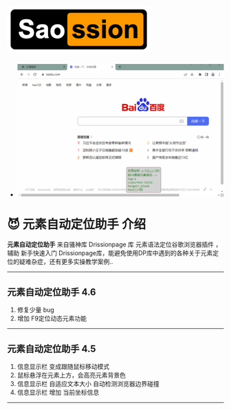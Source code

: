 # ![骚神库](./img/logo.png)
- ![浏览器插件](./img/演示.gif)


#  😈 元素自动定位助手 介绍 



 **元素自动定位助手**   来自骚神库   Drissionpage 库 元素语法定位谷歌浏览器插件 ， 辅助 新手快速入门 Drissionpage库，能避免使用DP库中遇到的各种关于元素定位的疑难杂症，还有更多实操教学案例..

---

## 元素自动定位助手 4.6

1. 修复少量 bug
2. 增加 F9定位动态元素功能


---
## 元素自动定位助手 4.5

1. 信息显示栏 变成跟随鼠标移动模式
2. 鼠标悬浮在元素上方，会高亮元素背景色
3. 信息显示栏 自适应文本大小 自动检测浏览器边界碰撞
4. 信息显示栏 增加 当前坐标信息

---